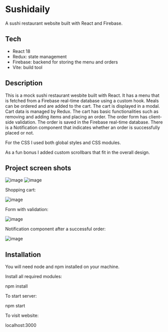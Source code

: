 # Sushidaily

A sushi restaurant website built with React and Firebase. 

## Tech
- React 18
- Redux: state management
- Firebase: backend for storing the menu and orders
- Vite: build tool

## Description

This is a mock sushi restaurant wesbite built with React. It has a menu that is fetched from a Firebase real-time database using a custom hook. 
Meals can be ordered and are added to the cart. The cart is displayed in a modal. Cart data is managed by Redux. The cart has basic functionalities such as removing and adding items and placing an order.
The order form has client-side validation. The order is saved in the Firebase real-time database. 
There is a Notification component that indicates whether an order is successfully placed or not.

For the CSS I used both global styles and CSS modules.

As a fun bonus I added custom scrollbars that fit in the overall design.

## Project screen shots

![image](https://user-images.githubusercontent.com/76665118/173443908-8ec1ebdd-f103-4cde-afd8-47b739763c36.png)
![image](https://user-images.githubusercontent.com/76665118/173444017-355bc7c4-4c78-4fcb-8737-fc313f9013cc.png)

Shopping cart:

![image](https://user-images.githubusercontent.com/76665118/173444163-e064329a-a741-4e64-94a3-daa404e67177.png)

Form with validation:

![image](https://user-images.githubusercontent.com/76665118/173444527-1af7d630-ca33-443d-9c1d-7aab2056d998.png)

Notification component after a successful order:

![image](https://user-images.githubusercontent.com/76665118/173444095-5358cb0e-52d1-4559-bdff-35a031d7ac6e.png)

## Installation

You will need node and npm installed on your machine.

Install all required modules:

npm install

To start server:

npm start

To visit website:

localhost:3000

